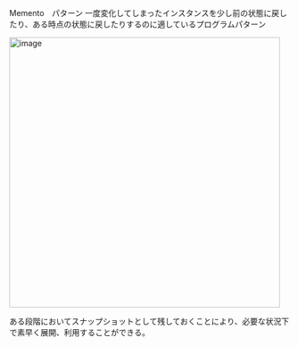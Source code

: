 Memento　パターン
一度変化してしまったインスタンスを少し前の状態に戻したり、ある時点の状態に戻したりするのに適しているプログラムパターン

<img width="485" alt="image" src="https://user-images.githubusercontent.com/120470426/211132440-dbe67d1d-9bb7-4813-82cd-84c65d95be65.png">


ある段階においてスナップショットとして残しておくことにより、必要な状況下で素早く展開、利用することができる。
